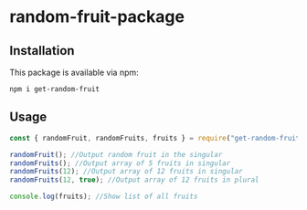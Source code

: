 # random-fruit-package

## Installation

This package is available via npm:

```
npm i get-random-fruit
```

## Usage

```javascript
const { randomFruit, randomFruits, fruits } = require("get-random-fruit");

randomFruit(); //Output random fruit in the singular
randomFruits(); //Output array of 5 fruits in singular
randomFruits(12); //Output array of 12 fruits in singular
randomFruits(12, true); //Output array of 12 fruits in plural

console.log(fruits); //Show list of all fruits